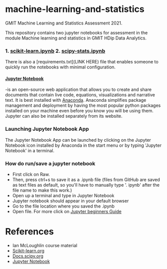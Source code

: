 # machine-learning-and-statistics
GMIT Machine Learning and Statistics Assessment 2021. 

This repository contains two jupyter notebooks for assessment in the module Machine learning and statistics in GMIT HDip Data Analytics. 
### 1. [scikit-learn.ipynb](https://github.com/AineNicD/machine-learning-and-statistics/blob/main/scikit-learn.ipynb) 2. [scipy-stats.ipynb](https://github.com/AineNicD/machine-learning-and-statistics/blob/main/scipy-stats.ipynb)

There is also  a [requirements.txt](LINK HERE) file that enables someone to quickly run the notebooks with minimal configuration. 


#### [Jupyter Notebook](https://jupyter.org/)
-is an open-source web application that allows you to create and share documents that contain live code, equations, visualizations and narrative text. It is best installed with [Anaconda](https://www.anaconda.com/). 
Anaconda simplifies package management and deployment by having the most popular python packages installed on your machine even before you know you will be using them. 
Jupyter can also be installed separately from its website.

### Launching Jupyter Notebook App
The Jupyter Notebook App can be launched by clicking on the Jupyter Notebook icon installed by Anaconda in the start menu or by typing 'Jupyter Notebook' in a terminal.
### How do run/save a jupyter notebook
- First click on Raw.
- Then, press ctrl+s to save it as a .ipynb file (files from GitHub are saved as text files as default, so you'll have to manually type '. ipynb' after the file name to make this work.)
- Open up a terminal and type in Jupyter Notebook
- Jupyter notebook should appear in your default browser 
- Go to the file location where you saved the .ipynb
- Open file.
For more click on [Jupyter beginners Guide](https://jupyter-notebook-beginner-guide.readthedocs.io/en/latest/execute.html)


# References
* Ian McLoughlin course material 
* [Scikit-learn.org](https://scikit-learn.org/stable/)
* [Docs.scipy.org](https://docs.scipy.org/doc/scipy/reference/stats.html)
* [Jupyter Notebook](https://jupyter.org/)


